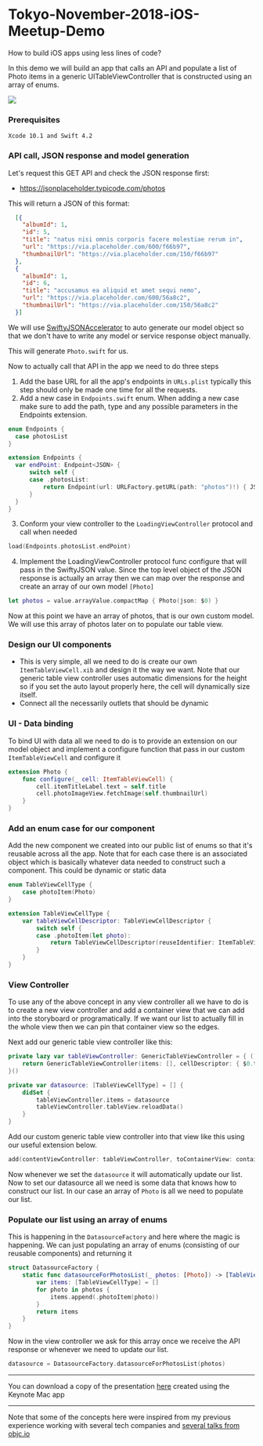# Tokyo-November-2018-iOS-Meetup-Demo
How to build iOS apps using less lines of code?

In this demo we will build an app that calls an API and populate a list of Photo items in a generic UITableViewController that is constructed using an array of enums.

![](demo.gif)

### Prerequisites
```
Xcode 10.1 and Swift 4.2
```

### API call, JSON response and model generation

Let's request this GET API and check the JSON response first:

* https://jsonplaceholder.typicode.com/photos

This will return a JSON of this format:

```json
  [{
    "albumId": 1,
    "id": 5,
    "title": "natus nisi omnis corporis facere molestiae rerum in",
    "url": "https://via.placeholder.com/600/f66b97",
    "thumbnailUrl": "https://via.placeholder.com/150/f66b97"
  },
  {
    "albumId": 1,
    "id": 6,
    "title": "accusamus ea aliquid et amet sequi nemo",
    "url": "https://via.placeholder.com/600/56a8c2",
    "thumbnailUrl": "https://via.placeholder.com/150/56a8c2"
  }]
  ```
  
  We will use [SwiftyJSONAccelerator](https://github.com/insanoid/SwiftyJSONAccelerator) to auto generate our model object so that we don't have to write any model or service response object manually. 
  
  This will generate ```Photo.swift``` for us. 
  
  Now to actually call that API in the app we need to do three steps
  
  1. Add the base URL for all the app's endpoints in ```URLs.plist``` typically this step should only be made one time for all the requests.
  2. Add a new case in ```Endpoints.swift``` enum. When adding a new case make sure to add the path, type and any possible parameters in the Endpoints extension.
  
  ```swift
enum Endpoints {
    case photosList
}

extension Endpoints {
    var endPoint: Endpoint<JSON> {
        switch self {
        case .photosList:
            return Endpoint(url: URLFactory.getURL(path: "photos")!) { JSON($0) }
        }
    }
}
```

3. Conform your view controller to the ```LoadingViewController``` protocol and call when needed
```swift 
load(Endpoints.photosList.endPoint)
```

4. Implement the LoadingViewController protocol func configure that will pass in the SwiftyJSON value. Since the top level object of the JSON response is actually an array then we can map over the response and create an array of our own model ```[Photo]```
```swift
let photos = value.arrayValue.compactMap { Photo(json: $0) }
```
Now at this point we have an array of photos, that is our own custom model. We will use this array of photos later on to populate our table view. 


### Design our UI components

* This is very simple, all we need to do is create our own ```ItemTableViewCell.xib``` and design it the way we want. Note that our generic table view controller uses automatic dimensions for the height so if you set the auto layout properly here, the cell will dynamically size itself. 
* Connect all the necessarily outlets that should be dynamic

### UI - Data binding 

To bind UI with data all we need to do is to provide an extension on our model object and implement a configure function that pass in our custom ```ItemTableViewCell``` and configure it

```swift
extension Photo {
    func configure(_ cell: ItemTableViewCell) {
        cell.itemTitleLabel.text = self.title
        cell.photoImageView.fetchImage(self.thumbnailUrl)
    }
}
```

### Add an enum case for our component

Add the new component we created into our public list of enums so that it's reusable across all the app. Note that for each case there is an associated object which is basically whatever data needed to construct such a component. This could be dynamic or static data

```swift
enum TableViewCellType {
    case photoItem(Photo)
}

extension TableViewCellType {
    var tableViewCellDescriptor: TableViewCellDescriptor {
        switch self {
        case .photoItem(let photo):
            return TableViewCellDescriptor(reuseIdentifier: ItemTableViewCell.className, configure: photo.configure)
        }
    }
}
```

### View Controller 

To use any of the above concept in any view controller all we have to do is to create a new view controller and add a container view that we can add into the storyboard or programatically. If we want our list to actually fill in the whole view then we can pin that container view so the edges. 

Next add our generic table view controller like this:

```swift
private lazy var tableViewController: GenericTableViewController = { () -> GenericTableViewController<TableViewCellType> in
    return GenericTableViewController(items: [], cellDescriptor: { $0.tableViewCellDescriptor })
}()

private var datasource: [TableViewCellType] = [] {
    didSet {
        tableViewController.items = datasource
        tableViewController.tableView.reloadData()
    }
}
```
Add our custom generic table view controller into that view like this using our useful extension below. 

```swift
add(contentViewController: tableViewController, toContainerView: containerView)
```

Now whenever we set the ```datasource``` it will automatically update our list. Now to set our datasource all we need is some data that knows how to construct our list. In our case an array of ```Photo``` is all we need to populate our list. 

### Populate our list using an array of enums

This is happening in the ```DatasourceFactory``` and here where the magic is happening. We can just populating an array of enums (consisting of our reusable components) and returning it

```swift
struct DatasourceFactory {
    static func datasourceForPhotosList(_ photos: [Photo]) -> [TableViewCellType] {
        var items: [TableViewCellType] = []
        for photo in photos {
            items.append(.photoItem(photo))
        }
        return items
    }
}
```

Now in the view controller we ask for this array once we receive the API response or whenever we need to update our list. 

```swift
datasource = DatasourceFactory.datasourceForPhotosList(photos)
```

---

You can download a copy of the presentation [here](https://drive.google.com/open?id=1gHhTbrt8CKejkc_ilQFtrdaJRI0bY_OW) created using the Keynote Mac app

---

Note that some of the concepts here were inspired from my previous experience working with several tech companies and [several talks from objc.io](https://www.objc.io)
